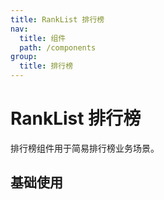 ```yaml
---
title: RankList 排行榜
nav:
  title: 组件
  path: /components
group:
  title: 排行榜
---
```


# RankList 排行榜

排行榜组件用于简易排行榜业务场景。

## 基础使用

<code src="./demos/index.tsx" />

<API></API>
